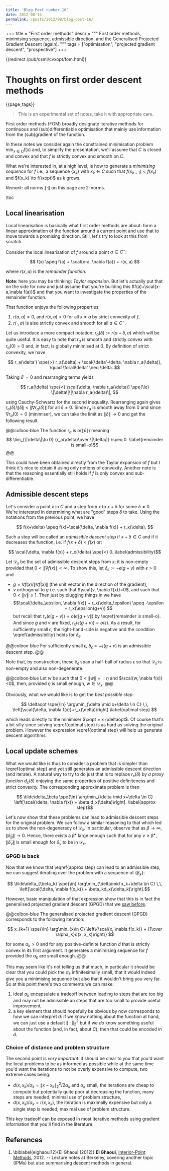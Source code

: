 ```yaml
---
title: 'Blog Post number 16'
date: 2012-08-14
permalink: /posts/2012/08/blog-post-16/
---
```

+++
title = "First order methods"
descr = """
  First order methods, minimising sequence, admissible direction, and the Generalised
  Projected Gradient Descent (again).
  """
tags = ["optimisation", "projected gradient descent", "prospective"]
+++

{{redirect /pub/csml/cvxopt/fom.html}}

<!-- need to justify / structure what you're doing here. -->

# Thoughts on first order descent methods

{{page_tags}}

> This is an experimental set of notes, take it with appropriate care.

First order methods (FOM) broadly designate iterative methods for continuous and (sub)differentiable optimisation that mainly use information from the (sub)gradient of the function.

In these notes we consider again the constrained minimisation problem $\min_{x\in C} f(x)$ and, to simplify the presentation, we'll assume that $C$ is closed and convex and that $f$ is strictly convex and smooth on $C$.

What we're interested in, at a high level, is how to generate a _minimising sequence_ for $f$ i.e., a sequence $\{x_k\}$ with $x_k\in C$ such that $f(x_{k+1}) < f(x_k)$ and $f(x_k) \to f(\xopt)$ as $k$ grows.

_Remark_: all norms $\|\cdot\|$ on this page are 2-norms.

\toc

## Local linearisation

Local linearisation is basically what first order methods are about: form a linear approximation of the function around a current point and use that to move towards a promising direction.
Still, let's try to look at this from scratch.

Consider the local linearisation of $f$ around a point $a\in C^\circ$:

$$ f(x) \speq f(a) + \scal{x-a, \nabla f(a)} + r(x, a) $$

where $r(x, a)$ is the _remainder function_.

**Note**: here you may be thinking: _Taylor expansion_. But let's actually put that on the side for now and just assume that you're building this $f(a)+\scal{x-a,\nabla f(a)}$ and that you want to investigate the properties of the remainder function.

That function enjoys the following properties:

1. $r(a, a)=0$, and $r(x, a)>0$ for all $x\neq a$ by strict convexity of $f$,
1. $r(\cdot, a)$ is also strictly convex and smooth for all $a\in C^\circ$.

Let us introduce a more compact notation: $r_a(\delta) := r(a+\delta, a)$ which will be quite useful.
It is easy to note that $r_a$ is smooth and strictly convex with $r_a(0)=0$ and, in fact, is globally minimised at $0$.
By definition of strict convexity, we have

$$ r_a(\delta') \spe{>} r_a(\delta) + \scal{\delta'-\delta, \nabla r_a(\delta)}, \quad \forall\delta' \neq \delta. $$

Taking $\delta'=0$ and rearranging terms yields

$$ r_a(\delta) \spe{<} \scal{\delta, \nabla r_a(\delta)} \spe{\le} \|\delta\|\|\nabla r_a(\delta)\|, $$

using Cauchy-Schwartz for the second inequality.
Rearranging again gives $r_a(\delta)/\|\delta\| < \|\nabla r_a(\delta)\|$ for all $\delta\neq 0$.
Since $r_a$ is smooth away from $0$ and since $\nabla r_a(0)=0$ (minimiser), we can take the limit as $\|\delta\|\to 0$ and get the following result.

@@colbox-blue
The function $r_a$ is $o(\|\delta\|)$ meaning
$$ \lim_{\|\delta\|\to 0} {r_a(\delta)\over \|\delta\|} \speq 0. \label{remainder is small-o}$$
@@

This could have been obtained directly from the Taylor expansion of $f$ but I think it's nice to obtain it using only notions of convexity.
Another note is that the reasoning essentially still holds if $f$ is only convex and sub-differentiable.


## Admissible descent steps

Let's consider a point $x$ in $C$ and a step from $x$ to $x+\delta$ for some $\delta\neq 0$.
We're interested in determining what are "good" steps $\delta$ to take.
Using the notations from the previous point, we have

$$ f(x+\delta) \speq f(x)+\scal{\delta, \nabla f(x)} + r_x(\delta). $$

Such a step will be called an _admissible descent step_ if $x+\delta\in C$ and if it decreases the function, i.e. if $f(x+\delta) < f(x)$ or:

$$ \scal{\delta, \nabla f(x)} + r_x(\delta) \spe{<} 0. \label{admissibility}$$

Let $\mathcal D_x$ be the set of admissible descent steps from $x$; it is non-empty provided that $0<\|\nabla f(x)\|<\infty$. To show this, let $\delta_\epsilon := -\epsilon(g+v)$ with $\epsilon > 0$ and
* $g=\nabla f(x)/\|\nabla f(x)\|$ (the unit vector in the direction of the gradient),
* $v$ orthogonal to $g$ i.e. such that $\scal{v, \nabla f(x)}=0$, and such that $0 < \|v\|\le 1$.
Then just by plugging things in we have
$$\scal{\delta_\epsilon, \nabla f(x)} + r_x(\delta_\epsilon) \speq -\epsilon + r_x(\epsilon(g+v)) $$
but recall that $r_x(\epsilon(g+v)) = o(\epsilon\|g+v\|)$ by \eqref{remainder is small-o}.
And since $g$ and $v$ are fixed, $r_x(\epsilon(g+v)) = o(\epsilon)$.
As a result, for sufficiently small $\epsilon$, the right-hand-side is negative and the condition \eqref{admissibility} holds for $\delta_\epsilon$.

@@colbox-blue
For sufficiently small $\epsilon$, $\delta_\epsilon=-\epsilon(g+v)$ is an admissible descent step.
@@

Note that, by construction, these $\delta_\epsilon$ span a half-ball of radius $\epsilon$ so that $\mathcal D_x$ is non-empty and also non-degenerate.

@@colbox-blue
Let $w$ be such that $0<\|w\|=:\eta$ and $\scal{w, \nabla f(x)}<0$, then, provided $\eta$ is small enough, $w\in\mathcal D_x$.
@@

Obviously, what we would like is to get the _best possible step_:

$$ \deltaopt \spe{\in} \arg\min_{\delta \mid x+\delta \in C} \,\, \left[\scal{\delta, \nabla f(x)}+r_x(\delta)\right] \label{optimal step}  $$

which leads directly to the minimiser $\xopt = x+\deltaopt$.
Of course that's a bit silly since solving \eqref{optimal step} is as hard as solving the original problem.
However the expression \eqref{optimal step} will help us generate descent algorithms.

## Local update schemes

What we would like is thus to consider a problem that is simpler than \eqref{optimal step} and yet still generates an admissible descent direction (and iterate).
A natural way to try to do just that is to replace $r_x(\delta)$ by _a proxy function_ $d_x(\delta)$ enjoying the same properties of positive definiteness and strict convexity.
The corresponding approximate problem is then

$$ \tilde\delta_\beta \spe{\in} \arg\min_{\delta \mid x+\delta \in C} \left[\scal{\delta, \nabla f(x)} + \beta d_x(\delta)\right]. \label{approx step}$$

Let's now show that these problems can lead to admissible descent steps for the original problem.
We can follow a similar reasoning to that which led us to show the non-degeneracy of $\mathcal D_x$.
In particular, observe that as $\beta\to\infty$, $\|\tilde\delta_{\beta}\|\to 0$.
Hence, there exists a $\beta^\bullet$ large enough such that for any $\nu \ge \beta^\bullet$, $\|\tilde\delta_\nu\|$ is small enough for $\tilde\delta_\nu$ to be in $\mathcal D_x$.

### GPGD is back

Now that we know that \eqref{approx step} can lead to an admissible step, we can suggest iterating over the problem with a sequence of $\{\beta_k\}$:

$$ \tilde\delta_{\beta_k} \spe{\in} \arg\min_{\delta\mid x_k+\delta \in C} \,\, \left[\scal{\delta, \nabla f(x_k)} + \beta_kd_x(\delta_k)\right].$$

However, basic manipulation of that expression show that this is in fact the generalised projected gradient descent (GPGD) that we [saw before](\cvx{mda.html}).

@@colbox-blue
The generalised projected gradient descent (GPGD) corresponds to the following iteration:

$$ x_{k+1} \spe{\in} \arg\min_{x\in C} \left\{\scal{x, \nabla f(x_k)} + {1\over \alpha_k}d(x, x_k)\right\} $$

for some $\alpha_k>0$ and for any positive-definite function $d$ that is strictly convex in its first argument. It generates a minimising sequence for $f$ provided the $\alpha_k$ are small enough.
@@

This may seem like it's not telling us that much, in particular it should be clear that you could pick the $\alpha_k$ infinitesimally small, that it would indeed give you a minimising sequence but also that it wouldn't bring you very far.
So at this point there's two comments we can make:

1. ideal $\alpha_k$ encapsulate a tradeoff between leading to steps that are too big and may not be admissible an steps that are too small to provide useful improvement,
1. a key element that should hopefully be obvious by now corresponds to how we can interpret $d$: if we know nothing about the function at hand, we can just use a default $\|\cdot\|_2^2$ but if we _do_ know something useful about the function (and, in fact, about $C$), then that could be encoded in $d$.

### Choice of distance and problem structure

The second point is _very important_: it should be clear to you that you'd want the local problems to be as informed as possible while at the same time you'd want the iterations to not be overly expensive to compute, two extreme cases being:

* $d(x, x_k)/\alpha_k = \|x-x_k\|_2^2/{2\alpha_k}$ <!--_--> and $\alpha_k$ small, the iterations are cheap to compute but potentially quite poor at decreasing the function, many steps are needed, minimal use of problem structure,
* $d(x, x_k)/\alpha_k = r(x, x_k)$, the iteration is maximally expensive but only a single step is needed; maximal use of problem structure.

This key tradeoff can be exposed in most iterative methods using gradient information that you'll find in the literature.

## References

1. \biblabel{elghaoui12}{El Ghaoui (2012)} **El Ghaoui**, [Interior-Point Methods](https://people.eecs.berkeley.edu/~elghaoui/Teaching/EE227A/lecture19.pdf), 2012. -- Lecture notes at Berkeley, covering another topic (IPMs) but also summarising descent methods in general.
